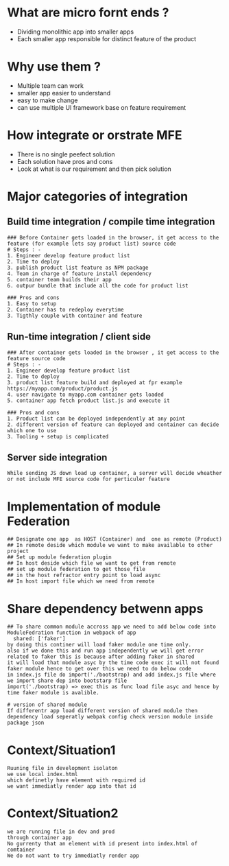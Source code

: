 # What are micro fornt ends ?

* Dividing monolithic app into smaller apps
* Each smaller app responsible for distinct feature    of the product

# Why use them ?
* Multiple team can work
* smaller app easier to understand
* easy to make change
* can use multiple UI framework base on feature requirement

# How integrate or orstrate MFE
* There is no single peefect solution
* Each solution have pros and cons
* Look at what is our requirement and then pick solution

# Major categories of integration
## Build time integration / compile time integration
    ### Before Container gets loaded in the browser, it get access to the feature (for example lets say product list) source code
    # Steps : - 
    1. Engineer develop feature product list 
    2. Time to deploy 
    3. publish product list feature as NPM package
    4. Team in charge of feature install dependency
    5. container team builds their app
    6. outpur bundle that include all the code for product list

    ### Pros and cons 
    1. Easy to setup
    2. Container has to redeploy everytime
    3. Tigthly couple with container and feature

## Run-time integration / client side
    ### After container gets loaded in the browser , it get access to the feature source code
    # Steps : - 
    1. Engineer develop feature product list 
    2. Time to deploy 
    3. product list feature build and deployed at fpr example https://myapp.com/product/product.js
    4. user navigate to myapp.com container gets loaded
    5. container app fetch product list.js and execute it

    ### Pros and cons 
    1. Product list can be deployed independently at any point
    2. different version of feature can deployed and container can decide which one to use
    3. Tooling + setup is complicated

## Server side integration
    While sending JS down load up container, a server will decide wheather or not include MFE source code for perticuler feature


# Implementation of module Federation
    ## Designate one app  as HOST (Container) and  one as remote (Product)
    ## In remote deside which module we want to make available to other project
    ## Set up module federation plugin
    ## In host deside which file we want to get from remote
    ## set up module federation to get those file
    ## in the host refractor entry point to load async
    ## In host import file which we need from remote


# Share dependency betwenn apps
    ## To share common module accross app we need to add below code into ModuleFedration function in webpack of app 
      shared: ['faker']
    by doing this continer will load faker module one time only.
    also if we done this and run app independently we will get error related to faker this is because after adding faker in shared
    it will load that module asyc by the time code exec it will not found faker module hence to get over this we need to do below code
    in index.js file do import('./bootstrap) and add index.js file where we import share dep into bootstarp file
    import('./bootstrap) => exec this as func load file asyc and hence by time faker module is avalible.

    # version of shared module
    If differentr app load different version of shared module then dependency load seperatly webpak config check version module inside
    package json

# Context/Situation1
    Ruuning file in development isolaton
    we use local index.html
    which definetly have element with required id
    we want immediatly render app into that id

# Context/Situation2
    we are running file in dev and prod
    through container app
    No gurrenty that an element with id present into index.html of comtainer
    We do not want to try immediatly render app    